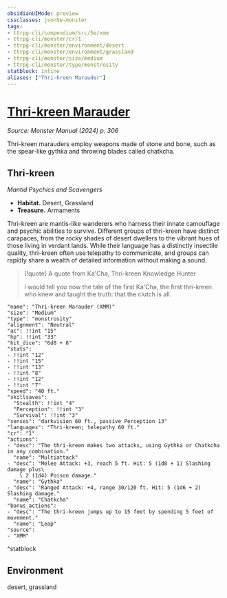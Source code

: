 ```yaml
---
obsidianUIMode: preview
cssclasses: json5e-monster
tags:
- ttrpg-cli/compendium/src/5e/xmm
- ttrpg-cli/monster/cr/1
- ttrpg-cli/monster/environment/desert
- ttrpg-cli/monster/environment/grassland
- ttrpg-cli/monster/size/medium
- ttrpg-cli/monster/type/monstrosity
statblock: inline
aliases: ["Thri-kreen Marauder"]
---
```

# [Thri-kreen Marauder](3-Compendium\bestiary\monstrosity/thri-kreen-marauder-xmm.md)
*Source: Monster Manual (2024) p. 306*  

Thri-kreen marauders employ weapons made of stone and bone, such as the spear-like gythka and throwing blades called chatkcha.

## Thri-kreen

*Mantid Psychics and Scavengers*

- **Habitat.** Desert, Grassland  
- **Treasure.** Armaments  

Thri-kreen are mantis-like wanderers who harness their innate camouflage and psychic abilities to survive. Different groups of thri-kreen have distinct carapaces, from the rocky shades of desert dwellers to the vibrant hues of those living in verdant lands. While their language has a distinctly insectile quality, thri-kreen often use telepathy to communicate, and groups can rapidly share a wealth of detailed information without making a sound.

> [!quote] A quote from Ka'Cha, Thri-kreen Knowledge Hunter  
> 
> I would tell you now the tale of the first Ka'Cha, the first thri-kreen who knew and taught the truth: that the clutch is all.


```statblock
"name": "Thri-kreen Marauder (XMM)"
"size": "Medium"
"type": "monstrosity"
"alignment": "Neutral"
"ac": !!int "15"
"hp": !!int "33"
"hit_dice": "6d8 + 6"
"stats":
- !!int "12"
- !!int "15"
- !!int "13"
- !!int "8"
- !!int "12"
- !!int "7"
"speed": "40 ft."
"skillsaves":
  "Stealth": !!int "4"
  "Perception": !!int "3"
  "Survival": !!int "3"
"senses": "darkvision 60 ft., passive Perception 13"
"languages": "Thri-kreen; telepathy 60 ft."
"cr": "1"
"actions":
- "desc": "The thri-kreen makes two attacks, using Gythka or Chatkcha in any combination."
  "name": "Multiattack"
- "desc": "Melee Attack: +3, reach 5 ft. Hit: 5 (1d8 + 1) Slashing damage plus\
    \ 2 (1d4) Poison damage."
  "name": "Gythka"
- "desc": "Ranged Attack: +4, range 30/120 ft. Hit: 5 (1d6 + 2) Slashing damage."
  "name": "Chatkcha"
"bonus_actions":
- "desc": "The thri-kreen jumps up to 15 feet by spending 5 feet of movement."
  "name": "Leap"
"source":
- "XMM"
```
^statblock

## Environment

desert, grassland
